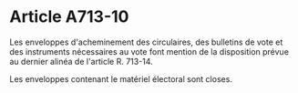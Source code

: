 # Article A713-10

Les enveloppes d'acheminement des circulaires, des bulletins de vote et des instruments nécessaires au vote font mention de la disposition prévue au dernier alinéa de l'article R. 713-14.

Les enveloppes contenant le matériel électoral sont closes.
